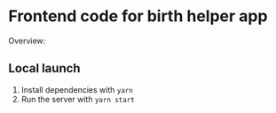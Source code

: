 # Frontend code for birth helper app

Overview:


## Local launch

1. Install dependencies with `yarn`
2. Run the server with `yarn start`
